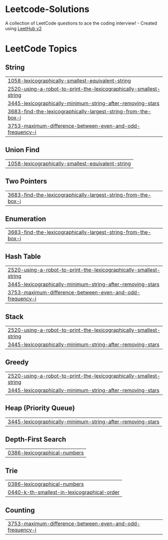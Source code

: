 # Leetcode-Solutions
A collection of LeetCode questions to ace the coding interview! - Created using [LeetHub v2](https://github.com/arunbhardwaj/LeetHub-2.0)

<!---LeetCode Topics Start-->
# LeetCode Topics
## String
|  |
| ------- |
| [1058-lexicographically-smallest-equivalent-string](https://github.com/codingwithmahak/Leetcode-Solutions/tree/master/1058-lexicographically-smallest-equivalent-string) |
| [2520-using-a-robot-to-print-the-lexicographically-smallest-string](https://github.com/codingwithmahak/Leetcode-Solutions/tree/master/2520-using-a-robot-to-print-the-lexicographically-smallest-string) |
| [3445-lexicographically-minimum-string-after-removing-stars](https://github.com/codingwithmahak/Leetcode-Solutions/tree/master/3445-lexicographically-minimum-string-after-removing-stars) |
| [3683-find-the-lexicographically-largest-string-from-the-box-i](https://github.com/codingwithmahak/Leetcode-Solutions/tree/master/3683-find-the-lexicographically-largest-string-from-the-box-i) |
| [3753-maximum-difference-between-even-and-odd-frequency-i](https://github.com/codingwithmahak/Leetcode-Solutions/tree/master/3753-maximum-difference-between-even-and-odd-frequency-i) |
## Union Find
|  |
| ------- |
| [1058-lexicographically-smallest-equivalent-string](https://github.com/codingwithmahak/Leetcode-Solutions/tree/master/1058-lexicographically-smallest-equivalent-string) |
## Two Pointers
|  |
| ------- |
| [3683-find-the-lexicographically-largest-string-from-the-box-i](https://github.com/codingwithmahak/Leetcode-Solutions/tree/master/3683-find-the-lexicographically-largest-string-from-the-box-i) |
## Enumeration
|  |
| ------- |
| [3683-find-the-lexicographically-largest-string-from-the-box-i](https://github.com/codingwithmahak/Leetcode-Solutions/tree/master/3683-find-the-lexicographically-largest-string-from-the-box-i) |
## Hash Table
|  |
| ------- |
| [2520-using-a-robot-to-print-the-lexicographically-smallest-string](https://github.com/codingwithmahak/Leetcode-Solutions/tree/master/2520-using-a-robot-to-print-the-lexicographically-smallest-string) |
| [3445-lexicographically-minimum-string-after-removing-stars](https://github.com/codingwithmahak/Leetcode-Solutions/tree/master/3445-lexicographically-minimum-string-after-removing-stars) |
| [3753-maximum-difference-between-even-and-odd-frequency-i](https://github.com/codingwithmahak/Leetcode-Solutions/tree/master/3753-maximum-difference-between-even-and-odd-frequency-i) |
## Stack
|  |
| ------- |
| [2520-using-a-robot-to-print-the-lexicographically-smallest-string](https://github.com/codingwithmahak/Leetcode-Solutions/tree/master/2520-using-a-robot-to-print-the-lexicographically-smallest-string) |
| [3445-lexicographically-minimum-string-after-removing-stars](https://github.com/codingwithmahak/Leetcode-Solutions/tree/master/3445-lexicographically-minimum-string-after-removing-stars) |
## Greedy
|  |
| ------- |
| [2520-using-a-robot-to-print-the-lexicographically-smallest-string](https://github.com/codingwithmahak/Leetcode-Solutions/tree/master/2520-using-a-robot-to-print-the-lexicographically-smallest-string) |
| [3445-lexicographically-minimum-string-after-removing-stars](https://github.com/codingwithmahak/Leetcode-Solutions/tree/master/3445-lexicographically-minimum-string-after-removing-stars) |
## Heap (Priority Queue)
|  |
| ------- |
| [3445-lexicographically-minimum-string-after-removing-stars](https://github.com/codingwithmahak/Leetcode-Solutions/tree/master/3445-lexicographically-minimum-string-after-removing-stars) |
## Depth-First Search
|  |
| ------- |
| [0386-lexicographical-numbers](https://github.com/codingwithmahak/Leetcode-Solutions/tree/master/0386-lexicographical-numbers) |
## Trie
|  |
| ------- |
| [0386-lexicographical-numbers](https://github.com/codingwithmahak/Leetcode-Solutions/tree/master/0386-lexicographical-numbers) |
| [0440-k-th-smallest-in-lexicographical-order](https://github.com/codingwithmahak/Leetcode-Solutions/tree/master/0440-k-th-smallest-in-lexicographical-order) |
## Counting
|  |
| ------- |
| [3753-maximum-difference-between-even-and-odd-frequency-i](https://github.com/codingwithmahak/Leetcode-Solutions/tree/master/3753-maximum-difference-between-even-and-odd-frequency-i) |
<!---LeetCode Topics End-->
